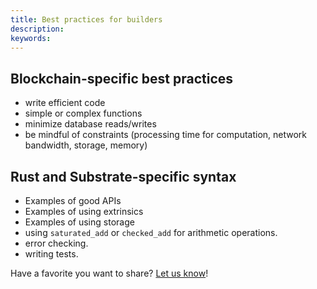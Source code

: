 ```yaml
---
title: Best practices for builders
description:
keywords:
---
```


## Blockchain-specific best practices

- write efficient code
- simple or complex functions
- minimize database reads/writes
- be mindful of constraints (processing time for computation, network bandwidth, storage, memory)

## Rust and Substrate-specific syntax

- Examples of good APIs
- Examples of using extrinsics
- Examples of using storage
- using `saturated_add` or `checked_add` for arithmetic operations.
- error checking.
- writing tests.

Have a favorite you want to share? [Let us know](https://github.com/substrate-developer-hub/substrate-docs/issues/558)!
